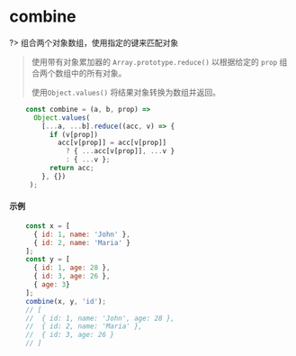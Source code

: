 # combine

?> 组合两个对象数组，使用指定的键来匹配对象

> 使用带有对象累加器的 `Array.prototype.reduce()` 以根据给定的 `prop` 组合两个数组中的所有对象。
>
> 使用`Object.values()` 将结果对象转换为数组并返回。

```js
	const combine = (a, b, prop) =>
	  Object.values(
	    [...a, ...b].reduce((acc, v) => {
	      if (v[prop])
	        acc[v[prop]] = acc[v[prop]]
	          ? { ...acc[v[prop]], ...v }
	          : { ...v };
	      return acc;
	    }, {})
	 );
```

#### 示例

```js
	const x = [
	  { id: 1, name: 'John' },
	  { id: 2, name: 'Maria' }
	];
	const y = [
	  { id: 1, age: 28 },
	  { id: 3, age: 26 },
	  { age: 3}
	];
	combine(x, y, 'id');
	// [
	//  { id: 1, name: 'John', age: 28 },
	//  { id: 2, name: 'Maria' },
	//  { id: 3, age: 26 }
	// ]
```